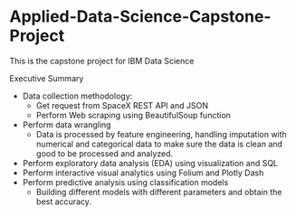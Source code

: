 # Applied-Data-Science-Capstone-Project
This is the capstone project for IBM Data Science

Executive Summary
- Data collection methodology:
  - Get request from SpaceX REST API and JSON 
  - Perform Web scraping using BeautifulSoup function
- Perform data wrangling
  - Data is processed by feature engineering, handling imputation with numerical and categorical data to make sure the data is clean and good to be processed and analyzed.
- Perform exploratory data analysis (EDA) using visualization and SQL
- Perform interactive visual analytics using Folium and Plotly Dash
- Perform predictive analysis using classification models
  - Building different models with different parameters and obtain the best accuracy.

